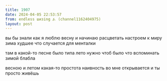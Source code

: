 ```yaml
---
title: 1907
date: 2024-04-05 22:53:57
from: endless шизing ⍼ (channel1162404975)
layout: post
---
```


вы бы знали как я люблю весну и начинаю расцветать настроем к миру
зима худшее что случается для менталки

там в какой-то песне было типа лето нужно чтоб было что вспоминать зимой блабла

весною и летом какая-то простота наивность во мне открывается и ты просто живёшь
